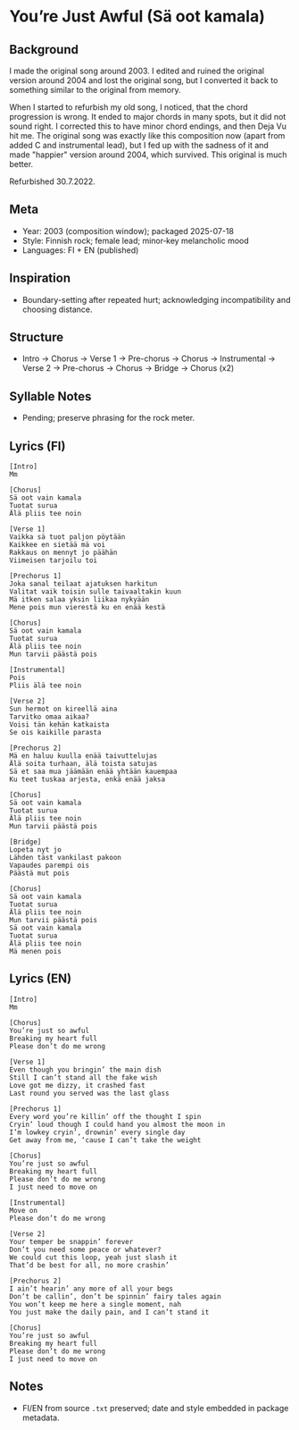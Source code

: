 # You’re Just Awful (Sä oot kamala)

## Background
I made the original song around 2003. I edited and ruined the original version around 2004 and lost the original song, but I converted it back to something similar to the original from memory.

When I started to refurbish my old song, I noticed, that the chord progression is wrong. It ended to major chords in many spots, but it did not sound right. I corrected this to have minor chord endings, and then Deja Vu hit me. The original song was exactly like this composition now (apart from added C and instrumental lead), but I fed up with the sadness of it and made "happier" version around 2004, which survived. This original is much better.

Refurbished 30.7.2022.


## Meta
- Year: 2003 (composition window); packaged 2025-07-18
- Style: Finnish rock; female lead; minor‑key melancholic mood
- Languages: FI + EN (published)

## Inspiration
- Boundary-setting after repeated hurt; acknowledging incompatibility and choosing distance.

## Structure
- Intro → Chorus → Verse 1 → Pre-chorus → Chorus → Instrumental → Verse 2 → Pre-chorus → Chorus → Bridge → Chorus (x2)

## Syllable Notes
- Pending; preserve phrasing for the rock meter.

## Lyrics (FI)
```
[Intro]
Mm

[Chorus]
Sä oot vain kamala
Tuotat surua
Älä pliis tee noin

[Verse 1]
Vaikka sä tuot paljon pöytään
Kaikkee en sietää mä voi
Rakkaus on mennyt jo päähän
Viimeisen tarjoilu toi

[Prechorus 1]
Joka sanal teilaat ajatuksen harkitun
Valitat vaik toisin sulle taivaaltakin kuun
Mä itken salaa yksin liikaa nykyään
Mene pois mun vierestä ku en enää kestä

[Chorus]
Sä oot vain kamala
Tuotat surua
Älä pliis tee noin
Mun tarvii päästä pois

[Instrumental]
Pois
Pliis älä tee noin

[Verse 2]
Sun hermot on kireellä aina
Tarvitko omaa aikaa?
Voisi tän kehän katkaista
Se ois kaikille parasta

[Prechorus 2]
Mä en haluu kuulla enää taivuttelujas
Älä soita turhaan, älä toista satujas
Sä et saa mua jäämään enää yhtään kauempaa
Ku teet tuskaa arjesta, enkä enää jaksa

[Chorus]
Sä oot vain kamala
Tuotat surua
Älä pliis tee noin
Mun tarvii päästä pois

[Bridge]
Lopeta nyt jo
Lähden täst vankilast pakoon
Vapaudes parempi ois
Päästä mut pois

[Chorus]
Sä oot vain kamala
Tuotat surua
Älä pliis tee noin
Mun tarvii päästä pois
Sä oot vain kamala
Tuotat surua
Älä pliis tee noin
Mä menen pois
```

## Lyrics (EN)
```
[Intro]
Mm

[Chorus]
You’re just so awful
Breaking my heart full
Please don’t do me wrong

[Verse 1]
Even though you bringin’ the main dish
Still I can’t stand all the fake wish
Love got me dizzy, it crashed fast
Last round you served was the last glass

[Prechorus 1]
Every word you’re killin’ off the thought I spin
Cryin’ loud though I could hand you almost the moon in
I’m lowkey cryin’, drownin’ every single day
Get away from me, ‘cause I can’t take the weight

[Chorus]
You’re just so awful
Breaking my heart full
Please don’t do me wrong
I just need to move on

[Instrumental]
Move on
Please don’t do me wrong

[Verse 2]
Your temper be snappin’ forever
Don’t you need some peace or whatever?
We could cut this loop, yeah just slash it
That’d be best for all, no more crashin’

[Prechorus 2]
I ain’t hearin’ any more of all your begs
Don’t be callin’, don’t be spinnin’ fairy tales again
You won’t keep me here a single moment, nah
You just make the daily pain, and I can’t stand it

[Chorus]
You’re just so awful
Breaking my heart full
Please don’t do me wrong
I just need to move on
```

## Notes
- FI/EN from source `.txt` preserved; date and style embedded in package metadata.
